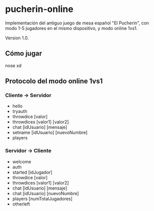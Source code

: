 # pucherin-online
Implementación del antiguo juego de mesa español "El Pucherín", con modo 1-5 jugadores en el mismo dispositivo, y modo online 1vs1.

Version 1.0.

## Cómo jugar
nose xd

## Protocolo del modo online 1vs1
### Cliente -> Servidor
* hello
* tryauth
* throwdice [valor]
* throwdices [valor1] [valor2]
* chat [idUsuario] [mensaje]
* setname [idUsuario] [nuevoNumbre]
* players

### Servidor -> Cliente
* welcome
* auth
* started [idJugador]
* throwdice [valor]
* throwdices [valor1] [valor2]
* chat [idUsuario] [mensaje]
* chat [idUsuario] [nuevoNumbre]
* players [numTotalJugadores]
* otherleft
